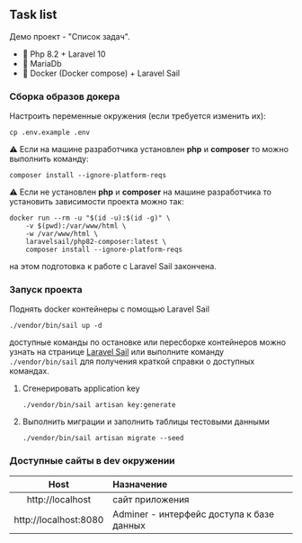 ## Task list

Демо проект - "Список задач".

- 🐘 Php 8.2 + Laravel 10
- 🦖 MariaDb
- 🐳 Docker (Docker compose) + Laravel Sail


### Сборка образов докера

Настроить переменные окружения (если требуется изменить их):

```shell
cp .env.example .env
```

⚠ Если на машине разработчика установлен **php** и **composer** то можно выполнить команду:

```shell
composer install --ignore-platform-reqs
```

⚠ Если не установлен **php** и **composer** на машине разработчика то установить зависимости проекта можно так:

```shell
docker run --rm -u "$(id -u):$(id -g)" \
    -v $(pwd):/var/www/html \
    -w /var/www/html \
    laravelsail/php82-composer:latest \
    composer install --ignore-platform-reqs
```

на этом подготовка к работе с Laravel Sail закончена.

### Запуск проекта

Поднять docker контейнеры с помощью Laravel Sail
```shell
./vendor/bin/sail up -d
```

доступные команды по остановке или пересборке контейнеров можно узнать на странице
[Laravel Sail](https://laravel.com/docs/9.x/sail)
или выполните команду `./vendor/bin/sail` для получения краткой справки о доступных командах.


1.  Сгенерировать application key

    ```shell
    ./vendor/bin/sail artisan key:generate
    ```

2.  Выполнить миграции и заполнить таблицы тестовыми данными

    ```shell
    ./vendor/bin/sail artisan migrate --seed
    ```

### Доступные сайты в dev окружении

|                Host                | Назначение                                                   |
|:----------------------------------:|:-------------------------------------------------------------|
|          http://localhost          | сайт приложения                                              |
|       http://localhost:8080        | Adminer - интерфейс доступа к базе данных |

